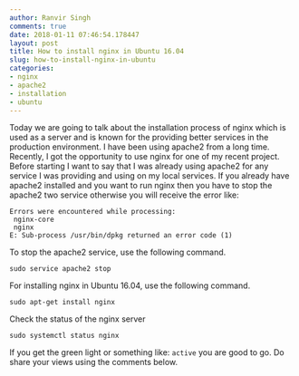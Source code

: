 ```yaml
---
author: Ranvir Singh
comments: true
date: 2018-01-11 07:46:54.178447
layout: post
title: How to install nginx in Ubuntu 16.04
slug: how-to-install-nginx-in-ubuntu
categories:
- nginx
- apache2
- installation
- ubuntu
---
```

Today we are going to talk about the installation process of nginx which is used as a server and is known for the providing better services in the production environment. I have been using apache2 from a long time. Recently, I got the opportunity to use nginx for one of my recent project. Before starting I want to say that I was already using apache2 for any service I was providing and using on my local services. If you already have apache2 installed and you want to run nginx then you have to stop the apache2 two service otherwise you will receive the error like: 

```
Errors were encountered while processing:
 nginx-core
 nginx
E: Sub-process /usr/bin/dpkg returned an error code (1)
```

To stop the apache2 service, use the following command.

```
sudo service apache2 stop
```

For installing nginx in Ubuntu 16.04, use the following command.

```
sudo apt-get install nginx
```

Check the status of the nginx server

```
sudo systemctl status nginx
```

If you get the green light or something like: `active` you are good to go. Do share your views using the comments below.
